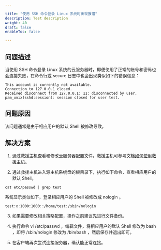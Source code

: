 ```yaml
---

title: "使用 SSH 命令登录 Linux 系统时出现报错"
description: Test description
weight: 40
draft: false
enableToc: false

---
```


## 问题描述

当使用 SSH 命令登录 Linux 系统的云服务器时，即便使用了正常的账号和密码也会连接失败，在命令行或 secure 日志中也会出现类似如下的错误信息：
```
This account is currently not available.  
Connection to 127.0.0.1 closed.
Received disconnect from 127.0.0.1: 11: disconnected by user.
pam_unix(sshd:session): session closed for user test.
```

## 问题原因

该问题通常是由于相应用户的默认 Shell 被修改导致。



## 解决方案

1. 通过救援主机查看和修改云服务器配置文件，救援主机可参考文档[如何使用救援主机](https://docsv3.qingcloud.com/compute/vm/faq/common_operations/server_func/rescue_instance/)。

2. 通过救援主机进入源主机系统盘的根目录下，执行如下命令，查看相应用户的默认 Shell。
```
cat etc/passwd | grep test
```

系统显示类似如下，登录相应用户的 Shell 被修改成 nologin 。
```
test:x:1000:1000::/home/test:/sbin/nologin
```

3. 如果需要修改相关策略配置，操作之前建议先进行文件备份。

4. 执行命令 vi /etc/passwd ，编辑文件，将相应用户的默认 Shell 修改为 bash ，即将 /sbin/nologin 修改为 /bin/bash ，然后保存并退出即可。

5. 在客户端再次尝试连接服务器，确认能正常连接。


